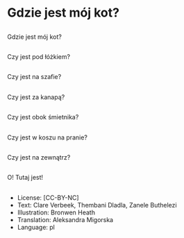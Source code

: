 # Gdzie jest mój kot?

##
Gdzie jest mój kot?

##
Czy jest pod łóżkiem?

##
Czy jest na szafie?

##
Czy jest za kanapą?

##
Czy jest obok śmietnika?

##
Czy jest w koszu na pranie?

##
Czy jest na zewnątrz?

##
O! Tutaj jest!

##
* License: [CC-BY-NC]
* Text: Clare Verbeek, Thembani Dladla, Zanele Buthelezi
* Illustration: Bronwen Heath
* Translation: Aleksandra Migorska
* Language: pl
